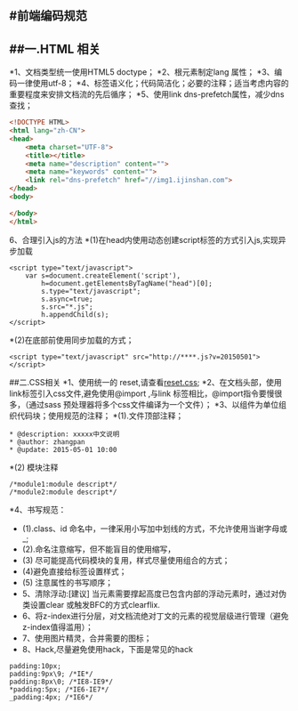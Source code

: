 #前端编码规范
------
##一.HTML 相关
------
*1、文档类型统一使用HTML5 doctype；
*2、根元素制定lang 属性<html lang="zh-CN">；
*3、编码一律使用utf-8；
*4、标签语义化；代码简洁化；必要的注释；适当考虑内容的重要程度来安排文档流的先后循序；
*5、使用link dns-prefetch属性，减少dns查找；
```html
<!DOCTYPE HTML>
<html lang="zh-CN">
<head>
	<meta charset="UTF-8">
	<title></title>
	<meta name="description" content="">
	<meta name="keywords" content="">
	<link rel="dns-prefetch" href="//img1.ijinshan.com">
</head>
<body>
	
</body>
</html>
```
6、合理引入js的方法
*(1)在head内使用动态创建script标签的方式引入js,实现异步加载
```
<script type="text/javascript">
    var s=document.createElement('script'),
        h=document.getElementsByTagName("head")[0];
        s.type="text/javascript";
        s.async=true;
        s.src="*.js";
        h.appendChild(s);
</script>
```
*(2)在底部</body>前使用同步加载的方式；
```
<script type="text/javascript" src="http://****.js?v=20150501"></script>
```
##二.CSS相关
*1、使用统一的 reset,请查看[reset.css](reset.css);
*2、在文档头部，使用link标签引入css文件,避免使用@import ,与link 标签相比，@import指令要慢很多，（通过sass 预处理器将多个css文件编译为一个文件）；
*3、以组件为单位组织代码块；使用规范的注释；
*(1).文件顶部注释；
```
* @description: xxxxx中文说明
* @author: zhangpan
* @update: 2015-05-01 10:00
```
*(2) 模块注释
```
/*module1:module descript*/
/*module2:module descript*/
```
*4、书写规范：
* (1).class、id 命名中，一律采用小写加中划线的方式，不允许使用当谢字母或_;
* (2).命名注意缩写，但不能盲目的使用缩写，
* (3) 尽可能提高代码模块的复用，样式尽量使用组合的方式；
* (4)避免直接给标签设置样式；
* (5) 注意属性的书写顺序；
* 5、清除浮动:[建议] 当元素需要撑起高度已包含内部的浮动元素时，通过对伪类设置clear 或触发BFC的方式clearflix.
* 6、将z-index进行分层，对文档流绝对丁文的元素的视觉层级进行管理（避免z-index值得滥用）；
* 7、使用图片精灵，合并需要的图标；
* 8、Hack,尽量避免使用hack，下面是常见的hack
```
padding:10px;
padding:9px\9; /*IE*/
padding:8px\0; /*IE8-IE9*/
*padding:5px; /*IE6-IE7*/
_padding:4px; /*IE6*/
```